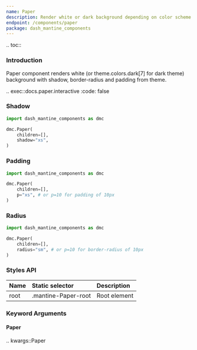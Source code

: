 ```yaml
---
name: Paper
description: Render white or dark background depending on color scheme with Paper component with border, shadow, etc.
endpoint: /components/paper
package: dash_mantine_components
---
```


.. toc::

### Introduction

Paper component renders white (or theme.colors.dark[7] for dark theme) background with shadow, border-radius and
padding from theme.

.. exec::docs.paper.interactive
    :code: false

### Shadow

```python
import dash_mantine_components as dmc

dmc.Paper(
    children=[],
    shadow="xs",
)
```

### Padding

```python
import dash_mantine_components as dmc

dmc.Paper(
    children=[],
    p="xs", # or p=10 for padding of 10px
)
```

### Radius

```python
import dash_mantine_components as dmc

dmc.Paper(
    children=[],
    radius="sm", # or p=10 for border-radius of 10px
)
```

### Styles API

| Name | Static selector     | Description  |
|:-----|:--------------------|:-------------|
| root | .mantine-Paper-root | Root element |

### Keyword Arguments

#### Paper

.. kwargs::Paper
